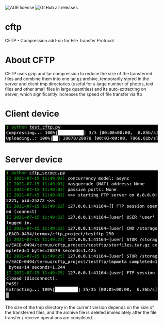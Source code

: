 ![AUR license](https://shields.io/badge/license-Apache--2.0-orange?style=for-the-badge)
![GitHub all releases](https://img.shields.io/github/downloads/BlackCatDevel0per/cftp/total?style=for-the-badge)
# cftp
CFTP - Compression add-on for File Transfer Protocol

# About CFTP
CFTP uses gzip and tar compression to reduce the size of the transferred files and combine them into one tar.gz archive, temporarily stored in the server and client tmp directories (useful for a large number of photos, text files and other small files in large quantities) and its auto-extracting on  server, which significantly increases the speed of file transfer via ftp

# Client device
<img src="Screenshots/cftp_client.jpg" align="center" />

# Server device
<img src="Screenshots/cftp_server.jpg" align="center" />

The size of the tmp directory in the current version depends on the size of the transferred files, and the archive file is deleted immediately after the file transfer / receive operations are completed.
